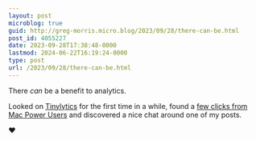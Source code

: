 ```yaml
---
layout: post
microblog: true
guid: http://greg-morris.micro.blog/2023/09/28/there-can-be.html
post_id: 4055227
date: 2023-09-28T17:38:48-0000
lastmod: 2024-06-22T16:19:24-0000
type: post
url: /2023/09/28/there-can-be.html
---
```

There *can* be a benefit to analytics.

Looked on [Tinylytics](https://tinylytics.app/) for the first time in a while, found a [few clicks from Mac Power Users](https://talk.macpowerusers.com/) and discovered a nice chat around one of my posts.

❤️
